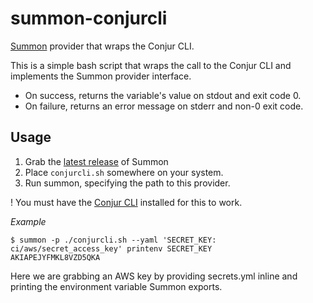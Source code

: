 # summon-conjurcli

[Summon](https://github.com/conjurinc/summon) provider that wraps the Conjur CLI.

This is a simple bash script that wraps the call to the Conjur CLI and implements the
Summon provider interface.

* On success, returns the variable's value on stdout and exit code 0.
* On failure, returns an error message on stderr and non-0 exit code.

## Usage

1. Grab the [latest release](https://github.com/conjurinc/summon/releases) of Summon
2. Place `conjurcli.sh` somewhere on your system.
3. Run summon, specifying the path to this provider.

! You must have the [Conjur CLI](https://developer.conjur.net/cli) installed for this to work.

*Example*

```sh-session
$ summon -p ./conjurcli.sh --yaml 'SECRET_KEY: ci/aws/secret_access_key' printenv SECRET_KEY
AKIAPEJYFMKL8VZD5QKA
```

Here we are grabbing an AWS key by providing secrets.yml inline and printing the environment
variable Summon exports.
